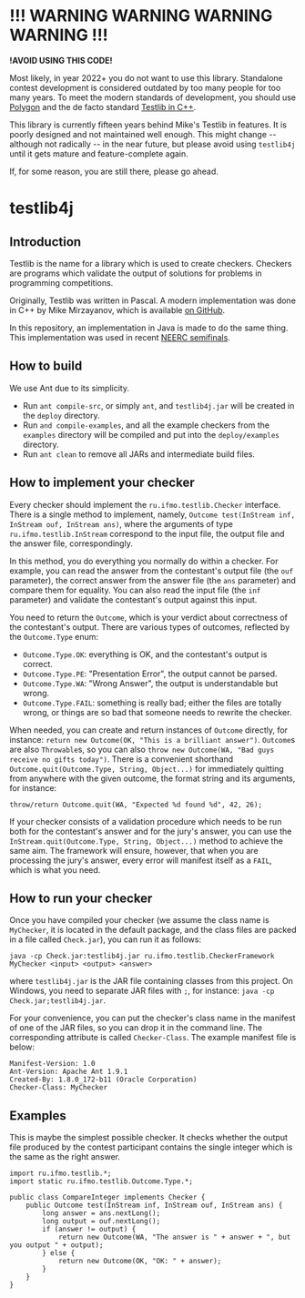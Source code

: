 # !!! WARNING WARNING WARNING WARNING !!!

**!AVOID USING THIS CODE!**

Most likely, in year 2022+ you do not want to use this library.
Standalone contest development is considered outdated by too many people for too many years.
To meet the modern standards of development, you should use [Polygon](https://polygon.codeforces.com/)
and the de facto standard [Testlib in C++](https://github.com/MikeMirzayanov/testlib).

This library is currently fifteen years behind Mike's Testlib in features.
It is poorly designed and not maintained well enough. This might change -- although not radically -- in the near future,
but please avoid using `testlib4j` until it gets mature and feature-complete again.   

If, for some reason, you are still there, please go ahead.

# testlib4j

## Introduction

Testlib is the name for a library which is used to create checkers.
Checkers are programs which validate the output of solutions for problems in programming competitions.

Originally, Testlib was written in Pascal.
A modern implementation was done in C++ by Mike Mirzayanov,
which is available [on GitHub](https://github.com/MikeMirzayanov/testlib).

In this repository, an implementation in Java is made to do the same thing.
This implementation was used in recent [NEERC semifinals](http://neerc.ifmo.ru).

## How to build

We use Ant due to its simplicity.

* Run `ant compile-src`, or simply `ant`, and `testlib4j.jar` will be created in the `deploy` directory.
* Run `and compile-examples`, and all the example checkers from the `examples` directory will be compiled and put into the `deploy/examples` directory.
* Run `ant clean` to remove all JARs and intermediate build files.

## How to implement your checker

Every checker should implement the `ru.ifmo.testlib.Checker` interface.
There is a single method to implement, namely,
`Outcome test(InStream inf, InStream ouf, InStream ans)`,
where the arguments of type `ru.ifmo.testlib.InStream` correspond to
the input file, the output file and the answer file, correspondingly.

In this method, you do everything you normally do within a checker.
For example, you can read the answer from the contestant's output file (the `ouf` parameter),
the correct answer from the answer file (the `ans` parameter)
and compare them for equality. You can also read the input file (the `inf` parameter)
and validate the contestant's output against this input.

You need to return the `Outcome`, which is your verdict about correctness of the
contestant's output. There are various types of outcomes, reflected by the `Outcome.Type` enum:

* `Outcome.Type.OK`: everything is OK, and the contestant's output is correct.
* `Outcome.Type.PE`: "Presentation Error", the output cannot be parsed.
* `Outcome.Type.WA`: "Wrong Answer", the output is understandable but wrong.
* `Outcome.Type.FAIL`: something is really bad; either the files are totally wrong, or things are so bad that someone needs to rewrite the checker.

When needed, you can create and return instances of `Outcome` directly, for instance:
`return new Outcome(OK, "This is a brilliant answer")`.
`Outcome`s are also `Throwable`s, so you can also `throw new Outcome(WA, "Bad guys receive no gifts today")`.
There is a convenient shorthand `Outcome.quit(Outcome.Type, String, Object...)`
for immediately quitting from anywhere with the given outcome,
the format string and its arguments, for instance:

```
throw/return Outcome.quit(WA, "Expected %d found %d", 42, 26);
```

If your checker consists of a validation procedure which needs to be run both for the contestant's answer and for the jury's answer,
you can use the `InStream.quit(Outcome.Type, String, Object...)` method to achieve the same aim. The framework will ensure, however,
that when you are processing the jury's answer, every error will manifest itself as a `FAIL`, which is what you need.

## How to run your checker

Once you have compiled your checker (we assume the class name is `MyChecker`,
it is located in the default package, and the class files are packed in
a file called `Check.jar`), you can run it as follows:

```
java -cp Check.jar:testlib4j.jar ru.ifmo.testlib.CheckerFramework MyChecker <input> <output> <answer>
```

where `testlib4j.jar` is the JAR file containing classes from this project.
On Windows, you need to separate JAR files with `;`, for instance:
`java -cp Check.jar;testlib4j.jar`.

For your convenience, you can put the checker's class name in the manifest of one of the JAR files,
so you can drop it in the command line. The corresponding attribute is called `Checker-Class`. 
The example manifest file is below:

```
Manifest-Version: 1.0
Ant-Version: Apache Ant 1.9.1
Created-By: 1.8.0_172-b11 (Oracle Corporation)
Checker-Class: MyChecker
```

## Examples

This is maybe the simplest possible checker.
It checks whether the output file produced by the contest participant
contains the single integer which is the same as the right answer.

```
import ru.ifmo.testlib.*;
import static ru.ifmo.testlib.Outcome.Type.*;

public class CompareInteger implements Checker {
    public Outcome test(InStream inf, InStream ouf, InStream ans) {
        long answer = ans.nextLong();
        long output = ouf.nextLong();
        if (answer != output) {
            return new Outcome(WA, "The answer is " + answer + ", but you output " + output);
        } else {
            return new Outcome(OK, "OK: " + answer);
        }
    }
}
```
